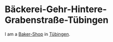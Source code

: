 # Bäckerei-Gehr-Hintere-Grabenstraße-Tübingen

I am a [Baker-Shop](200000008.md) in [Tübingen](2000001).
